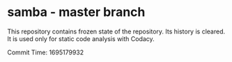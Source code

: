 # samba - master branch

This repository contains frozen state of the repository.
Its history is cleared. It is used only for static code
analysis with Codacy.

Commit Time: 1695179932